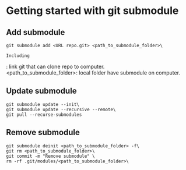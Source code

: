 # Getting started with git submodule

## Add submodule

    git submodule add <URL repo.git> <path_to_submodule_folder>\

`Including`
 
<URL repo.git>: link git that can clone repo to computer.\
<path_to_submodule_folder>: local folder have submodule on computer.

## Update submodule

    git submodule update --init\
    git submodule update --recursive --remote\
    git pull --recurse-submodules

## Remove submodule

    git submodule deinit <path_to_submodule_folder> -f\
    git rm <path_to_submodule_folder>\
    git commit -m "Remove submodule" \
    rm -rf .git/modules/<path_to_submodule_folder>\